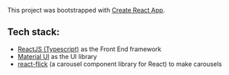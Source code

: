 This project was bootstrapped with [Create React App](https://github.com/facebook/create-react-app).

## Tech stack:
- [ReactJS (Typescript)](https://reactjs.org) as the Front End framework
- [Material UI](https://mui.com) as the UI library
- [react-flick](https://github.com/akiran/react-slick) (a carousel component library for React) to make carousels
